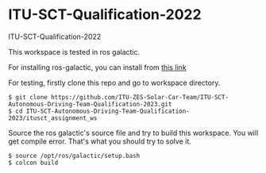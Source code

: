 # ITU-SCT-Qualification-2022
ITU-SCT-Qualification-2022

This workspace is tested in ros galactic.

For installing ros-galactic, you can install from [this link](https://docs.ros.org/en/galactic/Installation/Ubuntu-Install-Debians.html)

For testing, firstly clone this repo and go to workspace directory.
```
$ git clone https://github.com/ITU-ZES-Solar-Car-Team/ITU-SCT-Autonomous-Driving-Team-Qualification-2023.git
$ cd ITU-SCT-Autonomous-Driving-Team-Qualification-2023/itusct_assignment_ws
```

Source the ros galactic's source file and try to build this workspace. You will get compile error. That's what you should try to solve it.
```
$ source /opt/ros/galactic/setup.bash
$ colcon build
```
